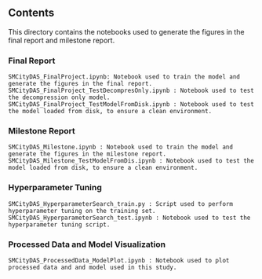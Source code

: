 ## Contents
This directory contains the notebooks used to generate the figures in the final report and milestone report.

### Final Report
```
SMCityDAS_FinalProject.ipynb: Notebook used to train the model and generate the figures in the final report.
SMCityDAS_FinalProject_TestDecompresOnly.ipynb : Notebook used to test the decompression only model.
SMCityDAS_FinalProject_TestModelFromDisk.ipynb : Notebook used to test the model loaded from disk, to ensure a clean environment.
```

### Milestone Report
```
SMCityDAS_Milestone.ipynb : Notebook used to train the model and generate the figures in the milestone report.
SMCityDAS_Milestone_TestModelFromDis.ipynb : Notebook used to test the model loaded from disk, to ensure a clean environment.
```


### Hyperparameter Tuning
```
SMCityDAS_HyperparameterSearch_train.py : Script used to perform hyperparameter tuning on the training set.
SMCityDAS_HyperparameterSearch_test.ipynb : Notebook used to test the hyperparameter tuning script.
```

### Processed Data and Model Visualization

```
SMCityDAS_ProcessedData_ModelPlot.ipynb : Notebook used to plot processed data and and model used in this study.
```



